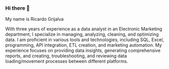 ### Hi there 👋

My name is Ricardo Grijalva

With three years of experience as a data analyst in an Electronic Marketing department, I specialize in managing, analyzing, cleaning, and optimizing data. I am proficient in various tools and technologies, including SQL, Excel, programming, API integration, ETL creation, and marketing automation. My experience focuses on providing data insights, generating comprehensive reports, and creating, troubleshooting, and reviewing data loading/movement processes between different platforms.

